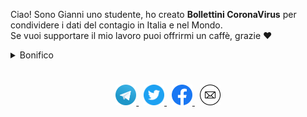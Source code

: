 Ciao! Sono Gianni uno studente, ho creato <b>Bollettini CoronaVirus</b> per condividere i dati del contagio in Italia e nel Mondo.<br>
Se vuoi supportare il mio lavoro puoi offrirmi un caffè, grazie ❤

<!-- [PayPal](http://paypal.me/turattag) -->

<details>
<summary>Bonifico</summary>
BENEFICIARIO: GIANNI TURATTA<br>
IBAN: IT86P0306912366100000010574<br>
CAUSALE: DONAZIONE
</details>

<h1></h1>

<p align="center">
  <a href="https://t.me/s/BollettiniCoronaVirus">
    <img src="/images/telegram.png" width="33">
  </a>&nbsp;
  <a href="https://twitter.com/BollettiniCovid">
    <img src="/images/twitter.png" width="33">
  </a>&nbsp;
  <a href="https://www.facebook.com/Bollettini.CoronaVirus/">
    <img src="/images/fb.svg" width="33">
  </a>&nbsp;
  <a href="mailto:bollettinicv@gmail.com">
    <img src="/images/email.svg" width="33">
  </a>
</p>
